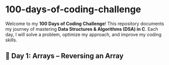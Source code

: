 # 100-days-of-coding-challenge
Welcome to my **100 Days of Coding Challenge**! This repository documents my journey of mastering **Data Structures & Algorithms (DSA) in C**. Each day, I will solve a problem, optimize my approach, and improve my coding skills.  


## 📌 Day 1: Arrays – Reversing an Array  


